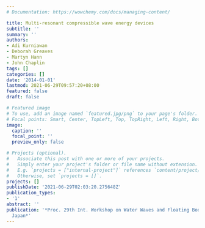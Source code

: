 ```yaml
---
# Documentation: https://wowchemy.com/docs/managing-content/

title: Multi-resonant compressible wave energy devices
subtitle: ''
summary: ''
authors:
- Adi Kurniawan
- Deborah Greaves
- Martyn Hann
- John Chaplin
tags: []
categories: []
date: '2014-01-01'
lastmod: 2021-06-29T09:57:20+08:00
featured: false
draft: false

# Featured image
# To use, add an image named `featured.jpg/png` to your page's folder.
# Focal points: Smart, Center, TopLeft, Top, TopRight, Left, Right, BottomLeft, Bottom, BottomRight.
image:
  caption: ''
  focal_point: ''
  preview_only: false

# Projects (optional).
#   Associate this post with one or more of your projects.
#   Simply enter your project's folder or file name without extension.
#   E.g. `projects = ["internal-project"]` references `content/project/deep-learning/index.md`.
#   Otherwise, set `projects = []`.
projects: []
publishDate: '2021-06-29T02:03:20.275648Z'
publication_types:
- '1'
abstract: ''
publication: '*Proc. 29th Int. Workshop on Water Waves and Floating Bodies, Osaka,
  Japan*'
---
```

